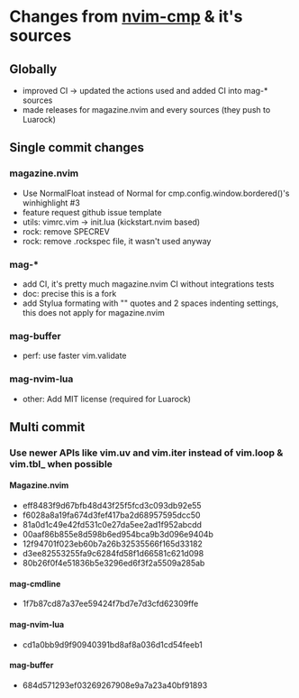 # Changes from [nvim-cmp](https://github.com/hrsh7th/nvim-cmp) & it's sources

## Globally

- improved CI -> updated the actions used and added CI into mag-\* sources
- made releases for magazine.nvim and every sources (they push to Luarock)

## Single commit changes

### magazine.nvim

- Use NormalFloat instead of Normal for cmp.config.window.bordered()'s winhighlight #3
- feature request github issue template
- utils: vimrc.vim -> init.lua (kickstart.nvim based)
- rock: remove SPECREV
- rock: remove .rockspec file, it wasn't used anyway

### mag-*

- add CI, it's pretty much magazine.nvim CI without integrations tests
- doc: precise this is a fork
- add Stylua formating with "" quotes and 2 spaces indenting settings, this does not apply for magazine.nvim

### mag-buffer

- perf: use faster vim.validate

### mag-nvim-lua

- other: Add MIT license (required for Luarock)

## Multi commit

### Use newer APIs like vim.uv and vim.iter instead of vim.loop & vim.tbl\_ when possible

#### Magazine.nvim

- eff8483f9d67bfb48d43f25f5fcd3c093db92e55
- f6028a8a19fa674d3fef417ba2d68957595dcc50
- 81a0d1c49e42fd531c0e27da5ee2ad1f952abcdd
- 00aaf86b855e8d598b6ed954bca9b3d096e9404b
- 12f94701f023eb60b7a26b32535566f165d33182
- d3ee82553255fa9c6284fd58f1d66581c621d098
- 80b26f0f4e51836b5e3296ed6f3f2a5509a285ab

#### mag-cmdline

- 1f7b87cd87a37ee59424f7bd7e7d3cfd62309ffe

#### mag-nvim-lua

- cd1a0bb9d9f90940391bd8af8a036d1cd54feeb1

#### mag-buffer

- 684d571293ef03269267908e9a7a23a40bf91893

